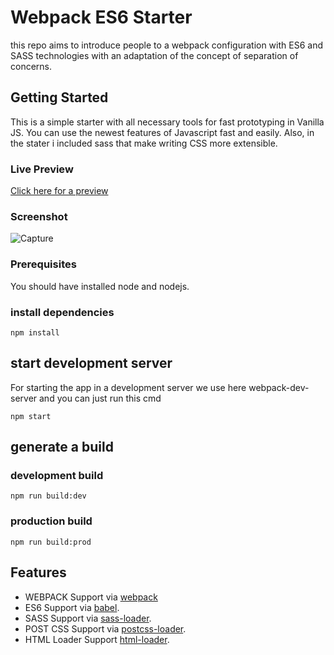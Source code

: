 # Webpack ES6 Starter

this repo aims to introduce people to a webpack configuration with ES6 and SASS technologies with an adaptation of the concept of separation of concerns.

## Getting Started

This is a simple starter with all necessary tools for fast prototyping in Vanilla JS. You can use the newest features of Javascript fast and easily. Also, in the stater i included sass that make writing CSS more extensible.
### Live Preview
[Click here for a preview](https://boualikamel.github.io/webpack-es6-starter/)
### Screenshot
![Capture](https://user-images.githubusercontent.com/37594056/72417120-7fec0980-3778-11ea-89ba-4253a952cd26.PNG)

### Prerequisites
You should have installed node and nodejs.


### install dependencies
```
npm install
```

## start development server 
For starting the app in a development server we use here webpack-dev-server and you can just run this cmd
```
npm start
```


## generate a build 
### development build 
```
npm run build:dev
```

### production build 
```
npm run build:prod
```

## Features
* WEBPACK Support via [webpack](https://webpack.js.org/)
* ES6 Support via [babel](https://babeljs.io/).
* SASS Support via [sass-loader](https://github.com/jtangelder/sass-loader).
* POST CSS Support via [postcss-loader](https://github.com/postcss/postcss-loader).
* HTML Loader Support [html-loader](https://github.com/webpack-contrib/html-loader).
